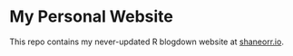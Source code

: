 # My Personal Website

This repo contains my never-updated R blogdown website at [shaneorr.io](https://shaneorr.io).

